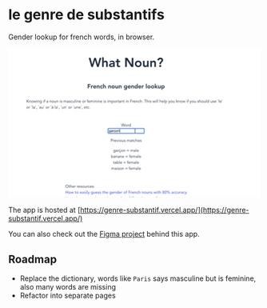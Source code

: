 # le genre de substantifs

Gender lookup for french words, in browser.

![Screencast](./example.gif)

The app is hosted at [https://genre-substantif.vercel.app/](https://genre-substantif.vercel.app/)

You can also check out the [Figma project](https://www.figma.com/file/8teTdo1t85HnxdnGEQjYTn/What-the-Noun%3F?node-id=0%3A1) behind this app.

## Roadmap

- Replace the dictionary, words like `Paris` says masculine but is feminine, also many words are missing
- Refactor into separate pages